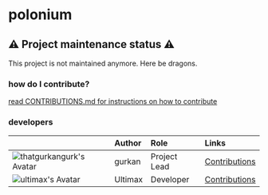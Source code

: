 # polonium

## ⚠️ Project maintenance status ⚠️
This project is not maintained anymore. Here be dragons.

### how do I contribute?

[read CONTRIBUTIONS.md for instructions on how to contribute](https://github.com/gurkz-oss/gurkz-oss-meta/blob/main/CONTRIBUTIONS.md)

### developers

|                                                                                   | Author  | Role         | Links                                                                                |
| --------------------------------------------------------------------------------- | :------ | :----------- | :----------------------------------------------------------------------------------- |
| ![thatgurkangurk's Avatar](https://avatars.githubusercontent.com/u/82083756?s=32) | gurkan  | Project Lead | [Contributions](https://github.com/gurkz-oss/polonium/commits?author=thatgurkangurk) |
| ![ultimax's Avatar](https://avatars.githubusercontent.com/u/116093952?s=32)       | Ultimax | Developer    | [Contributions](https://github.com/gurkz-oss/polonium/commits?author=UltimaxGG)      |
